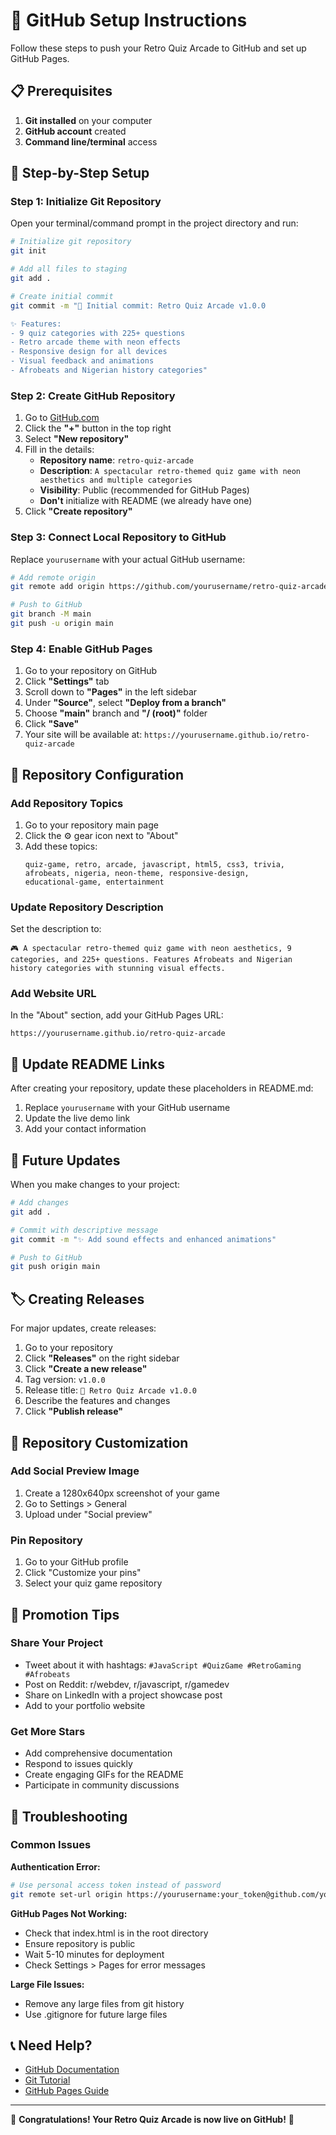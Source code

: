 # 🚀 GitHub Setup Instructions

Follow these steps to push your Retro Quiz Arcade to GitHub and set up GitHub Pages.

## 📋 Prerequisites

1. **Git installed** on your computer
2. **GitHub account** created
3. **Command line/terminal** access

## 🔧 Step-by-Step Setup

### **Step 1: Initialize Git Repository**

Open your terminal/command prompt in the project directory and run:

```bash
# Initialize git repository
git init

# Add all files to staging
git add .

# Create initial commit
git commit -m "🎉 Initial commit: Retro Quiz Arcade v1.0.0

✨ Features:
- 9 quiz categories with 225+ questions
- Retro arcade theme with neon effects
- Responsive design for all devices
- Visual feedback and animations
- Afrobeats and Nigerian history categories"
```

### **Step 2: Create GitHub Repository**

1. Go to [GitHub.com](https://github.com)
2. Click the **"+"** button in the top right
3. Select **"New repository"**
4. Fill in the details:
   - **Repository name**: `retro-quiz-arcade`
   - **Description**: `A spectacular retro-themed quiz game with neon aesthetics and multiple categories`
   - **Visibility**: Public (recommended for GitHub Pages)
   - **Don't** initialize with README (we already have one)
5. Click **"Create repository"**

### **Step 3: Connect Local Repository to GitHub**

Replace `yourusername` with your actual GitHub username:

```bash
# Add remote origin
git remote add origin https://github.com/yourusername/retro-quiz-arcade.git

# Push to GitHub
git branch -M main
git push -u origin main
```

### **Step 4: Enable GitHub Pages**

1. Go to your repository on GitHub
2. Click **"Settings"** tab
3. Scroll down to **"Pages"** in the left sidebar
4. Under **"Source"**, select **"Deploy from a branch"**
5. Choose **"main"** branch and **"/ (root)"** folder
6. Click **"Save"**
7. Your site will be available at: `https://yourusername.github.io/retro-quiz-arcade`

## 🎯 Repository Configuration

### **Add Repository Topics**
1. Go to your repository main page
2. Click the ⚙️ gear icon next to "About"
3. Add these topics:
   ```
   quiz-game, retro, arcade, javascript, html5, css3, trivia, 
   afrobeats, nigeria, neon-theme, responsive-design, 
   educational-game, entertainment
   ```

### **Update Repository Description**
Set the description to:
```
🎮 A spectacular retro-themed quiz game with neon aesthetics, 9 categories, and 225+ questions. Features Afrobeats and Nigerian history categories with stunning visual effects.
```

### **Add Website URL**
In the "About" section, add your GitHub Pages URL:
```
https://yourusername.github.io/retro-quiz-arcade
```

## 📝 Update README Links

After creating your repository, update these placeholders in README.md:

1. Replace `yourusername` with your GitHub username
2. Update the live demo link
3. Add your contact information

## 🔄 Future Updates

When you make changes to your project:

```bash
# Add changes
git add .

# Commit with descriptive message
git commit -m "✨ Add sound effects and enhanced animations"

# Push to GitHub
git push origin main
```

## 🏷️ Creating Releases

For major updates, create releases:

1. Go to your repository
2. Click **"Releases"** on the right sidebar
3. Click **"Create a new release"**
4. Tag version: `v1.0.0`
5. Release title: `🎉 Retro Quiz Arcade v1.0.0`
6. Describe the features and changes
7. Click **"Publish release"**

## 🎨 Repository Customization

### **Add Social Preview Image**
1. Create a 1280x640px screenshot of your game
2. Go to Settings > General
3. Upload under "Social preview"

### **Pin Repository**
1. Go to your GitHub profile
2. Click "Customize your pins"
3. Select your quiz game repository

## 🚀 Promotion Tips

### **Share Your Project**
- Tweet about it with hashtags: `#JavaScript #QuizGame #RetroGaming #Afrobeats`
- Post on Reddit: r/webdev, r/javascript, r/gamedev
- Share on LinkedIn with a project showcase post
- Add to your portfolio website

### **Get More Stars**
- Add comprehensive documentation
- Respond to issues quickly
- Create engaging GIFs for the README
- Participate in community discussions

## 🔧 Troubleshooting

### **Common Issues**

**Authentication Error:**
```bash
# Use personal access token instead of password
git remote set-url origin https://yourusername:your_token@github.com/yourusername/retro-quiz-arcade.git
```

**GitHub Pages Not Working:**
- Check that index.html is in the root directory
- Ensure repository is public
- Wait 5-10 minutes for deployment
- Check Settings > Pages for error messages

**Large File Issues:**
- Remove any large files from git history
- Use .gitignore for future large files

## 📞 Need Help?

- [GitHub Documentation](https://docs.github.com/)
- [Git Tutorial](https://git-scm.com/docs/gittutorial)
- [GitHub Pages Guide](https://pages.github.com/)

---

🎉 **Congratulations! Your Retro Quiz Arcade is now live on GitHub!** 🎉
